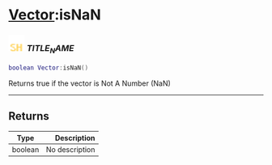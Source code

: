 # [Vector](../vector/README.md):isNaN

### <img src="../../.gitbook/assets/shared.png" width="32" height="32" /> $TITLE_NAME$

```lua
boolean Vector:isNaN()
```

Returns true if the vector is Not A Number (NaN)<br>

-----------------
## Returns

| Type   | Description |
| ------ | ----------: |
| boolean | No description |
